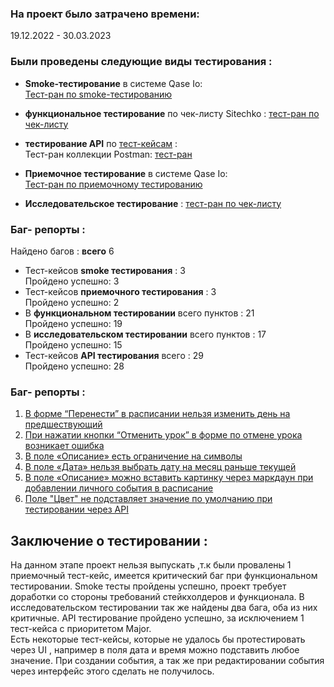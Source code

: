 ### На проект было затрачено времени: 
19.12.2022 - 30.03.2023
### Были проведены следующие виды тестирования :


* **Smoke-тестирование** в системе Qase Io: \
  [Тест-ран по smoke-тестированию](https://drive.google.com/file/d/1Jt_qZ_scIIzZHHT3KXzYVPlgZmoK7OLP/view)
 
* **функциональное тестирование** по чек-листу Sitechko : [тест-ран по чек-листу](https://docs.google.com/spreadsheets/d/1QvVCAkWijcF-0YeS5icm4REeRB_TZ6AjEd24ZJSzgPU/edit?usp=sharing) 
* **тестирование API** по [тест-кейсам](https://drive.google.com/file/d/1ylG2cv9By8-CVz04Mi2TY0xSyf6tt26A/view)  : \
  Тест-ран коллекции Postman: [тест-ран](https://drive.google.com/file/d/1VsWxtqbZwemXH7jUkLz0pMJH8mSLM05W/view?usp=sharing)
* **Приемочное тестирование** в системе Qase Io:\
 [Тест-ран по приемочному тестированию](https://drive.google.com/file/d/1oCFQpqUprkXdoZQoQwJvMjeel_76l9dp/view)
* **Исследовательское тестирование** : [тест-ран по чек-листу](https://docs.google.com/spreadsheets/d/1ZUDYxACMhQiEXRp8gpX5aZltBJbjvjQ2KPIoDvln0Mc/edit?usp=sharing)


  
### Баг- репорты : 
 Найдено багов : **всего** 6 
* Тест-кейсов **smoke тестирования** : 3 \
 Пройдено успешно: 3
* Тест-кейсов **приемочного тестирования** : 3 \
 Пройдено успешно: 2
* В **функциональном тестировании** всего пунктов : 21 \
 Пройдено успешно: 19
* В **исследовательском тестировании** всего пунктов : 17 \
 Пройдено успешно: 15
* Тест-кейсов **API тестирования** всего : 29 \
  Пройдено успешно: 28
### Баг- репорты : 
1. [В форме “Перенести” в расписании нельзя изменить день на предшествующий](https://docs.google.com/document/d/1MQInN0bm8KGdHOP0L0A94fsrc9WA1uZeHqJrYuoHEv0/edit?usp=sharing)
2. [При нажатии кнопки “Отменить урок” в форме по отмене урока возникает ошибка ](https://docs.google.com/document/d/1iJHvGhiT4U8QsvXgU1E7i221RlGAu4kiy-tVb6Al_Dk/edit?usp=sharing)
3. [В поле «Описание» есть ограничение на символы ](https://docs.google.com/document/d/1gANQvMgYJ-zkdsXZWfADKGqpniXszk_V2dh3Wp3Aa4M/edit?usp=sharing)
4. [В поле «Дата» нельзя выбрать дату на месяц раньше текущей ](https://docs.google.com/document/d/1MQInN0bm8KGdHOP0L0A94fsrc9WA1uZeHqJrYuoHEv0/edit?usp=sharing)
5. [В поле «Описание» можно вставить картинку через маркдаун при добавлении личного события в расписание]()
6. [Поле "Цвет" не подставляет значение по умолчанию при тестировании через API ](https://docs.google.com/document/d/12s-CctM6oiZ2TfEvdx1rdCzG4Aadzpyg6d61eQsgd5E/edit?usp=sharing)
  

## Заключение о тестировании :
На данном этапе проект нельзя выпускать ,т.к были провалены 1 приемочный тест-кейс, имеется критический баг при функциональном тестировании. Smoke тесты пройдены успешно, проект требует доработки со стороны требований стейкхолдеров и функционала. В исследовательском тестировании так же найдены два бага, оба из них критичные. API тестирование пройдено успешно, за исключением 1 тест-кейса с приоритетом Major. \
Есть некоторые тест-кейсы, которые не удалось бы протестировать через UI , например в поля дата и время можно подставить любое значение. При создании события, а так же при редактировании события через интерфейс этого сделать не получилось.
 

